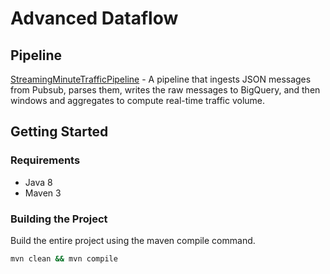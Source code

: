 # Advanced Dataflow 

## Pipeline

[StreamingMinuteTrafficPipeline](src/main/java/com/google/cloud/pso/pipeline/StreamingMinuteTrafficPipeline.java) -
A pipeline that ingests JSON messages from Pubsub, parses them, writes the raw messages to BigQuery, and then windows and aggregates to compute real-time traffic volume.

## Getting Started

### Requirements

* Java 8
* Maven 3

### Building the Project

Build the entire project using the maven compile command.
```sh
mvn clean && mvn compile
```

